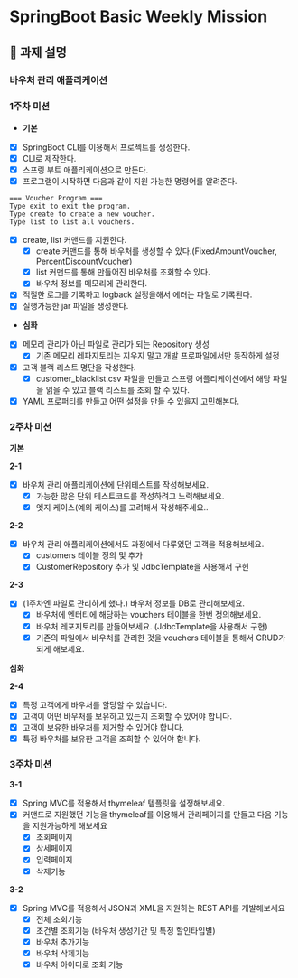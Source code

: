 # SpringBoot Basic Weekly Mission

## 📌 과제 설명

### **바우처 관리 애플리케이션**

### 1주차 미션

- **기본**
- [x] SpringBoot CLI를 이용해서 프로젝트를 생성한다.
- [x] CLI로 제작한다.
- [x] 스프링 부트 애플리케이션으로 만든다.
- [x] 프로그램이 시작하면 다음과 같이 지원 가능한 명령어를 알려준다.

``` shell
=== Voucher Program === 
Type exit to exit the program. 
Type create to create a new voucher.
Type list to list all vouchers.
```

- [x] create, list 커맨드를 지원한다.
    - [x] create 커맨드를 통해 바우처를 생성할 수 있다.(FixedAmountVoucher, PercentDiscountVoucher)
    - [x] list 커맨드를 통해 만들어진 바우처를 조회할 수 있다.
    - [x] 바우처 정보를 메모리에 관리한다.
- [x] 적절한 로그를 기록하고 logback 설정을해서 에러는 파일로 기록된다.
- [x] 실행가능한 jar 파일을 생성한다.
- **심화**
- [x] 메모리 관리가 아닌 파일로 관리가 되는 Repository 생성
    - [x] 기존 메모리 레파지토리는 지우지 말고 개발 프로파일에서만 동작하게 설정
- [x] 고객 블랙 리스트 명단을 작성한다.
    - [x] customer_blacklist.csv 파일을 만들고 스프링 애플리케이션에서 해당 파일을 읽을 수 있고 블랙 리스트를 조회 할 수 있다.
- [x] YAML 프로퍼티를 만들고 어떤 설정을 만들 수 있을지 고민해본다.

### 2주차 미션

**기본**

**2-1**

- [x]  바우처 관리 애플리케이션에 단위테스트를 작성해보세요.
    - [x] 가능한 많은 단위 테스트코드를 작성하려고 노력해보세요.
    - [x] 엣지 케이스(예외 케이스)를 고려해서 작성해주세요..

**2-2**

- [x]  바우처 관리 애플리케이션에서도 과정에서 다루었던 고객을 적용해보세요.
    - [x]  customers 테이블 정의 및 추가
    - [x]  CustomerRepository 추가 및 JdbcTemplate을 사용해서 구현

**2-3**

- [x]  (1주차엔 파일로 관리하게 했다.) 바우처 정보를 DB로 관리해보세요.
    - [x] 바우처에 엔터티에 해당하는 vouchers 테이블을 한번 정의해보세요.
    - [x] 바우처 레포지토리를 만들어보세요. (JdbcTemplate을 사용해서 구현)
    - [x] 기존의 파일에서 바우처를 관리한 것을 vouchers 테이블을 통해서 CRUD가 되게 해보세요.

**심화**

**2-4**

- [x] 특정 고객에게 바우처를 할당할 수 있습니다.
- [x] 고객이 어떤 바우처를 보유하고 있는지 조회할 수 있어야 합니다.
- [x] 고객이 보유한 바우처를 제거할 수 있어야 합니다.
- [x] 특정 바우처를 보유한 고객을 조회할 수 있어야 합니다.

### 3주차 미션

**3-1**

- [x] Spring MVC를 적용해서 thymeleaf 템플릿을 설정해보세요.
- [x] 커맨드로 지원했던 기능을 thymeleaf를 이용해서 관리페이지를 만들고 다음 기능을 지원가능하게 해보세요
    - [x]  조회페이지
    - [x]  상세페이지
    - [x]  입력페이지
    - [x]  삭제기능

**3-2**

- [x] Spring MVC를 적용해서 JSON과 XML을 지원하는 REST API를 개발해보세요
    - [x]  전체 조회기능
    - [x]  조건별 조회기능 (바우처 생성기간 및 특정 할인타입별)
    - [x]  바우처 추가기능
    - [x]  바우처 삭제기능
    - [x]  바우처 아이디로 조회 기능
